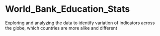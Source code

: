 # World_Bank_Education_Stats
Exploring and analyzing the data to identify variation of indicators across the globe, which countries are more alike and different
